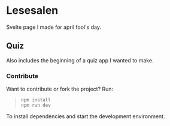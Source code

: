 # Lesesalen

Svelte page I made for april fool's day.

## Quiz

Also includes the beginning of a quiz app I wanted to make.

### Contribute

Want to contribute or fork the project? Run:

> `npm install`  
> `npm run dev`

To install dependencies and start the development environment.
